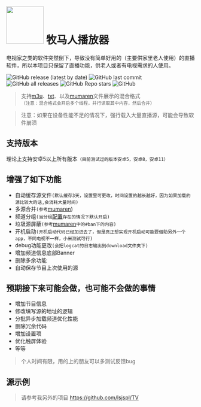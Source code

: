 
 # <img src="https://github.com/lsjspl/MumarenPlayer/assets/2315298/84bf4fc0-4aa6-492f-97e9-fbe30c786ae6" style="width: 100px;"/>  牧马人播放器            

电视家之类的软件突然倒下，导致没有简单好用的（主要供家里老人使用）的直播软件，所以本项目只保留了直播功能，供老人或者有电视需求的人使用。


![GitHub release (latest by date)](https://img.shields.io/github/v/release/lsjspl/MumarenPlayer?style=for-the-badge)
![GitHub last commit](https://img.shields.io/github/last-commit/lsjspl/MumarenPlayer?style=for-the-badge)
![GitHub all releases](https://img.shields.io/github/downloads/lsjspl/MumarenPlayer/total?style=for-the-badge)
![GitHub Repo stars](https://img.shields.io/github/stars/lsjspl/MumarenPlayer?style=for-the-badge)
![GitHub](https://img.shields.io/github/license/lsjspl/MumarenPlayer?style=for-the-badge)

>支持[m3u](https://github.com/lsjspl/TV/blob/main/ipv6.m3u)、[txt](https://github.com/lsjspl/TV/blob/main/LIVE.txt)、以及[mumaren](https://github.com/lsjspl/TV/blob/main/mumaren)文件展示的混合格式      
 `（注意：混合格式会开启多个线程，并行读取其中内容，然后合并）`

> 注意：如果在设备性能不足的情况下，强行载入大量直播源，可能会导致软件崩溃

## 支持版本

理论上支持安卓5以上所有版本`（目前测试过的版本安卓5，安卓8，安卓11）`

## 增强了如下功能

- 自动缓存源文件`(默认缓存3天，设置里可更改，时间设置的越长越好，因为如果加载的源比较大的话,会消耗大量时间)`
- 多源合并`(参考`[mumaren](https://github.com/lsjspl/TV/blob/main/mumaren))
- 频道分组`(当分组`[配置](https://github.com/lsjspl/TV/blob/main/mumarenGroup)`存在的情况下默认开启)`
- 垃圾源屏蔽`(参考`[mumaren](https://github.com/lsjspl/TV/blob/main/mumaren)`中的#ban下的内容)`
- 开机启动`(开机启动代码已经加进去了，但是真正想实现开机启动可能要借助另外一个app，不同电视不一样，小米测试可行)`
- debug功能更改`(会把logcat的日志输出到download文件夹下)`
- 增加频道信息底部Banner
- 删除多余功能
- 自动保存节目上次使用的源


## 预期接下来可能会做，也可能不会做的事情

- 增加节目信息
- 修改填写源的地址的逻辑
- 分批异步加载频道优化性能
- 删除冗余代码
- 增加设置项
- 优化触屏体验
- 等等


>个人时间有限，用的上的朋友可以多测试反馈bug


## 源示例

> 请参考我另外的项目
https://github.com/lsjspl/TV

